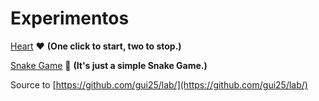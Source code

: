 # Experimentos

[Heart](https://gui25.github.io/lab/heart/) ❤️ **(One click to start, two to stop.)**

[Snake Game](https://gui25.github.io/lab/sneakgame/) 🐍 **(It's just a simple Snake Game.)**

Source to [https://github.com/gui25/lab/](https://github.com/gui25/lab/)
